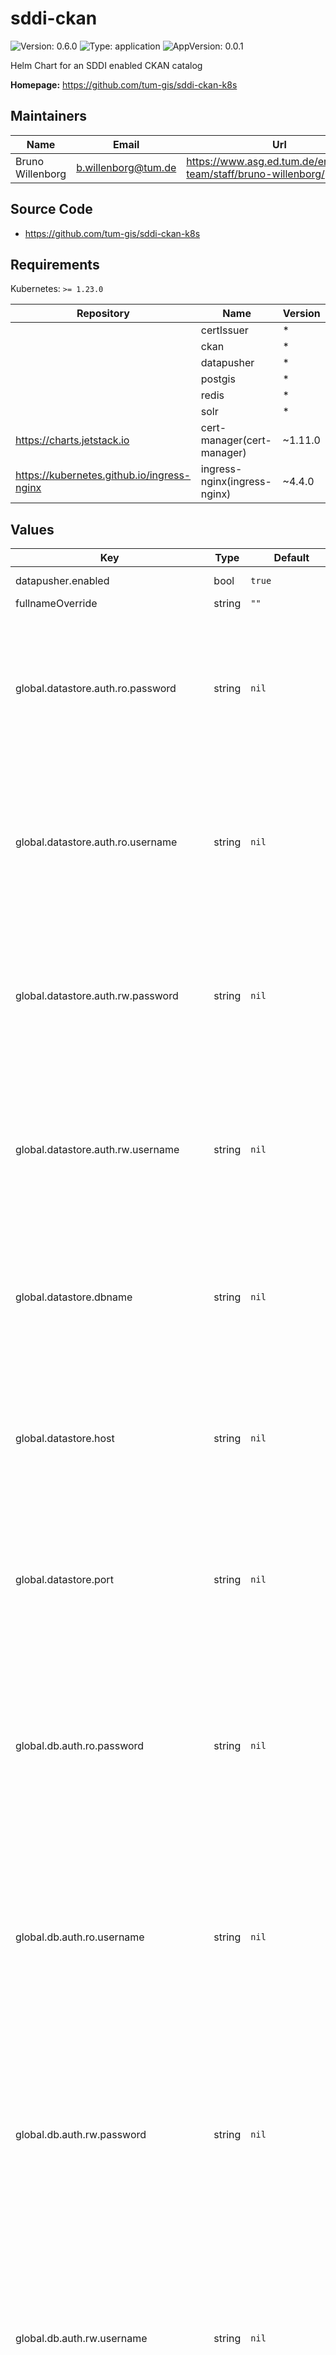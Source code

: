 # sddi-ckan

![Version: 0.6.0](https://img.shields.io/badge/Version-0.6.0-informational?style=flat-square) ![Type: application](https://img.shields.io/badge/Type-application-informational?style=flat-square) ![AppVersion: 0.0.1](https://img.shields.io/badge/AppVersion-0.0.1-informational?style=flat-square)

Helm Chart for an SDDI enabled CKAN catalog

**Homepage:** <https://github.com/tum-gis/sddi-ckan-k8s>

## Maintainers

| Name | Email | Url |
| ---- | ------ | --- |
| Bruno Willenborg | <b.willenborg@tum.de> | <https://www.asg.ed.tum.de/en/gis/our-team/staff/bruno-willenborg/> |

## Source Code

* <https://github.com/tum-gis/sddi-ckan-k8s>

## Requirements

Kubernetes: `>= 1.23.0`

| Repository | Name | Version |
|------------|------|---------|
|  | certIssuer | * |
|  | ckan | * |
|  | datapusher | * |
|  | postgis | * |
|  | redis | * |
|  | solr | * |
| https://charts.jetstack.io | cert-manager(cert-manager) | ~1.11.0 |
| https://kubernetes.github.io/ingress-nginx | ingress-nginx(ingress-nginx) | ~4.4.0 |

## Values

| Key | Type | Default | Description |
|-----|------|---------|-------------|
| datapusher.enabled | bool | `true` | Enable/disable Datapusher |
| fullnameOverride | string | `""` | Override fullname |
| global.datastore.auth.ro.password | string | `nil` | CKAN datastore database read-only password. This is used in database charts for CKAN database initialization. If set, this values will overwrite the value in the database chart. |
| global.datastore.auth.ro.username | string | `nil` | CKAN datastore database read-only username. This is used in database charts for CKAN database initialization. If set, this values will overwrite the value in the database chart. |
| global.datastore.auth.rw.password | string | `nil` | CKAN datastore database read-write password. This is used in database charts for CKAN database initialization. If set, this values will overwrite the value in the database chart. |
| global.datastore.auth.rw.username | string | `nil` | CKAN datastore database read-write username. This is used in database charts for CKAN database initialization. If set, this values will overwrite the value in the database chart. |
| global.datastore.dbname | string | `nil` | CKAN datastore database name. This is used in database charts for CKAN database initialization. If set, this values will overwrite the value in the database chart. |
| global.datastore.host | string | `nil` | CKAN datastore database host. This is used in database charts for CKAN database initialization. If set, this values will overwrite the value in the database chart. |
| global.datastore.port | string | `nil` | CKAN datastore database port. This is used in database charts for CKAN database initialization. If set, this values will overwrite the value in the database chart. |
| global.db.auth.ro.password | string | `nil` | Database password of the ro user. Database RO username for CKAN and CKAN datastore DB. This is used in database charts for CKAN database initialization. If set, this values will overwrite the value in the database chart. |
| global.db.auth.ro.username | string | `nil` | Database password of the ro user. Database RO username for CKAN and CKAN datastore DB. This is used in database charts for CKAN database initialization. If set, this values will overwrite the value in the database chart. |
| global.db.auth.rw.password | string | `nil` | Database password of the rw user. Database RW username for CKAN and CKAN datastore DB. This is used in database charts for CKAN database initialization. If set, this values will overwrite the value in the database chart. |
| global.db.auth.rw.username | string | `nil` | Database username of the rw user. Database RW username for CKAN and CKAN datastore DB. This is used in database charts for CKAN database initialization. If set, this values will overwrite the value in the database chart. |
| global.db.dbname | string | `nil` | Database name. This is used in database charts for CKAN database initialization. If set, this values will overwrite the value in the database chart. |
| global.db.host | string | `nil` | CKAN database host. |
| global.db.port | string | `nil` | CKAN database port. |
| global.ingress.certManager.issuerEmail | string | `"me@example.com"` | eMail address for ACME registration with Let's Encrypt. Only used for issuerType = namespace. |
| global.ingress.certManager.issuerName | string | `"letsencrypt-staging"` | Name of the Issuer to use. For certManager.type = namespace `letsencrypt-staging`, `letsencrypt-production` and `self-signed` are available. |
| global.ingress.certManager.issuerType | string | `"namespace"` | Type of [cert-manager](https://cert-manager.io/docs/) Issuer: Use either "namespace" or "cluster". |
| global.ingress.className | string | `"nginx"` | Name of the [IngressClass](https://kubernetes.io/docs/concepts/services-networking/ingress/#ingress-class) to use in Ingress routes. |
| global.ingress.domains | list | `["localhost"]` | List of [FQDNs](https://de.wikipedia.org/wiki/Fully-Qualified_Host_Name) for this Ingress. Note: All FQDNs will be used for Ingress hosts and TLS certificate. The global setting overwrites this setting in subcharts. |
| nameOverride | string | `""` | Override name |
| postgis.enabled | bool | `true` | Enable/disable database instance. Disable, if an external database is used. |
| redis.enabled | bool | `true` | Enable/disable Redis instance. Disable, if an external Redis instance is used. |
| solr.enabled | bool | `true` | Enable/disable Apache Solr instance. Disable, if an external Solr instance is used. |

----------------------------------------------
Autogenerated from chart metadata using [helm-docs v1.11.0](https://github.com/norwoodj/helm-docs/releases/v1.11.0)
